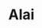 ---
title: "Alai"
title_bn: "আলাই নদী"
description: "Alai river locally known as Mora Ghaghat river. It starts from the old stream of Ghaghat river and ends at the Karatoya river. It covers Gaibandha district."
---
